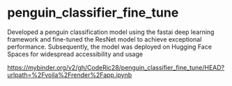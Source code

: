 # penguin_classifier_fine_tune
Developed a penguin classification model using the fastai deep learning framework and fine-tuned the ResNet model to achieve exceptional performance. Subsequently, the model was deployed on Hugging Face Spaces for widespread accessibility and usage

https://mybinder.org/v2/gh/CodeRic28/penguin_classifier_fine_tune/HEAD?urlpath=%2Fvoila%2Frender%2Fapp.ipynb
